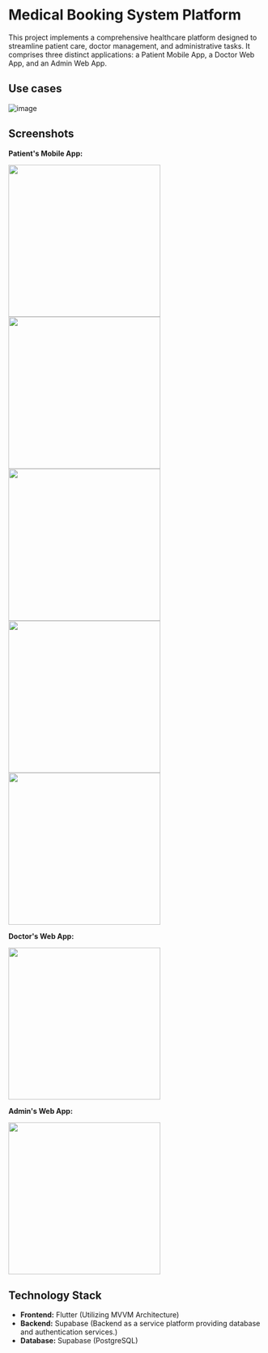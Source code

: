 # Medical Booking System Platform

This project implements a comprehensive healthcare platform designed to streamline patient care, doctor management, and administrative tasks. It comprises three distinct applications: a Patient Mobile App, a Doctor Web App, and an Admin Web App.

## Use cases
![image](https://github.com/user-attachments/assets/cc000289-9e59-46ff-8f7f-bf61a6e960b7)

## Screenshots

**Patient's Mobile App:**

<img src="https://github.com/user-attachments/assets/60d37116-3b42-4b4f-b9b8-2fae43fe32df" height="300">
<img src="https://github.com/user-attachments/assets/e3fddfcf-8308-4f95-9f1d-c2325a144c66" height="300">
<img src="https://github.com/user-attachments/assets/cd4d5c08-b5da-4a78-bd1e-3b0732e80ce5" height="300">
<img src="https://github.com/user-attachments/assets/9b876565-b5d0-4b75-b4a5-21e4cca55d14" height="300">
<img src="https://github.com/user-attachments/assets/72138b9b-4da7-4729-a670-55961728adbb" height="300">

**Doctor's Web App:**

<img src="https://github.com/user-attachments/assets/7025dd82-2d9f-4dc0-934d-42af52c6f812" height="300">

**Admin's Web App:**

<img src="https://github.com/user-attachments/assets/7e838b7a-89f3-4317-9681-b184f79304d4" height="300">

## Technology Stack

* **Frontend:** Flutter (Utilizing MVVM Architecture)
* **Backend:** Supabase (Backend as a service platform providing database and authentication services.)
* **Database:** Supabase (PostgreSQL)


